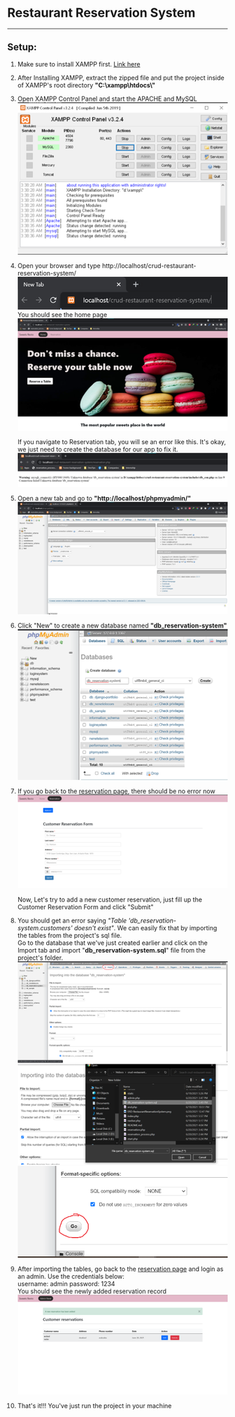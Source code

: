 # Restaurant Reservation System

---

## Setup:

1. Make sure to install XAMPP first. [Link here](https://www.apachefriends.org/index.html)
   <br>
2. After Installing XAMPP, extract the zipped file and put the project inside of XAMPP's root directory **"C:\xampp\htdocs\\"**
   <br>
3. Open XAMPP Control Panel and start the APACHE and MySQL
   <img src="./static/images/xampp.png">
   <br>
4. Open your browser and type http://localhost/crud-restaurant-reservation-system/
   <img src="./static/images/url.png">
   <br>
   You should see the home page
   <img src="./static/images/resto-home.png">
   <br>

   If you navigate to Reservation tab, you will se an error like this. It's okay, we just need to create the database for our app to fix it.
   <img src="./static/images/error.png">
   <br>

5. Open a new tab and go to **"http://localhost/phpmyadmin/"**
   <img src="./static/images/phpadmin.png">

6. Click "New" to create a new database named **"db_reservation-system"**
   <img src="./static/images/new-db.png">
   <br>

7. If you go back to the [reservation page](http://localhost/crud-restaurant-reservation-system/reservation.php), there should be no error now
   <img src="./static/images/res-page.png">
   <br>

   Now, Let's try to add a new customer reservation, just fill up the Customer Reservation Form and click "Submit"
   <br>

8. You should get an error saying _"Table 'db_reservation-system.customers' doesn't exist"_. We can easily fix that by importing the tables from the project's sql file.
   <br>
   Go to the database that we've just created earlier and click on the Import tab and import "**db_reservation-system.sql**" file from the project's folder.
   <img src="./static/images/import-db.png">
   <br>
   <img src="./static/images/find-sql.png">
   <br>
   <img src="./static/images/go.png">
   <br>

9. After importing the tables, go back to the [reservation page](http://localhost/crud-restaurant-reservation-system/reservation_process.php) and login as an admin. Use the credentials below:
   <br>
   username: admin
   password: 1234
   <br>
   You should see the newly added reservation record
   <img src="./static/images/res-added.png">
   <br>

10. That's it!!! You've just run the project in your machine
